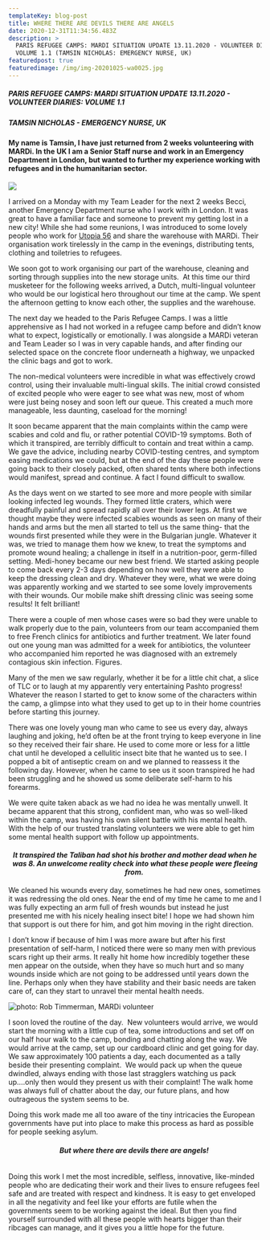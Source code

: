 ```yaml
---
templateKey: blog-post
title: WHERE THERE ARE DEVILS THERE ARE ANGELS
date: 2020-12-31T11:34:56.483Z
description: >
  PARIS REFUGEE CAMPS: MARDI SITUATION UPDATE 13.11.2020 - VOLUNTEER DIARIES:
  VOLUME 1.1 (TAMSIN NICHOLAS: EMERGENCY NURSE, UK)
featuredpost: true
featuredimage: /img/img-20201025-wa0025.jpg
---
```

##### PARIS REFUGEE CAMPS: MARDI SITUATION UPDATE 13.11.2020 - VOLUNTEER DIARIES: VOLUME 1.1

##### TAMSIN NICHOLAS - EMERGENCY NURSE, UK

#### My name is Tamsin, I have just returned from 2 weeks volunteering with MARDi. In the UK I am a Senior Staff nurse and work in an Emergency Department in London, but wanted to further my experience working with refugees and in the humanitarian sector.

![](/img/img-20201025-wa0025.jpg)

I arrived on a Monday with my Team Leader for the next 2 weeks Becci, another Emergency Department nurse who I work with in London. It was great to have a familiar face and someone to prevent my getting lost in a new city! While she had some reunions, I was introduced to some lovely people who work for [Utopia 56](http://www.utopia56.com/en/our-missions-in-paris) and share the warehouse with MARDi. Their organisation work tirelessly in the camp in the evenings, distributing tents, clothing and toiletries to refugees. 

We soon got to work organising our part of the warehouse, cleaning and sorting through supplies into the [](<>)new storage units.  At this time our third musketeer for the following weeks arrived, a Dutch, multi-lingual volunteer who would be our logistical hero throughout our time at the camp. We spent the afternoon getting to know each other, the supplies and the warehouse.

The next day we headed to the Paris Refugee Camps. I was a little apprehensive as I had not worked in a refugee camp before and didn’t know what to expect, logistically or emotionally. I was alongside a MARDi veteran and Team Leader so I was in very capable hands, and after finding our selected space on the concrete floor underneath a highway, we unpacked the clinic bags and got to work. 

The non-medical volunteers were incredible in what was effectively crowd control, using their invaluable multi-lingual skills. The initial crowd consisted of excited people who were eager to see what was new, most of whom were just being nosey and soon left our queue. This created a much more manageable, less daunting, caseload for the morning! 

It soon became apparent that the main complaints within the camp were scabies and cold and flu, or rather potential COVID-19 symptoms. Both of which it transpired, are terribly difficult to contain and treat within a camp. We gave the advice, including nearby COVID-testing centres, and symptom easing medications we could, but at the end of the day these people were going back to their closely packed, often shared tents where both infections would manifest, spread and continue. A fact I found difficult to swallow.

As the days went on we started to see more and more people with similar looking infected leg wounds. They formed little craters, which were dreadfully painful and spread rapidly all over their lower legs. At first we thought maybe they were infected scabies wounds as seen on many of their hands and arms but the men all started to tell us the same thing- that the wounds first presented while they were in the Bulgarian jungle. Whatever it was, we tried to manage them how we knew, to treat the symptoms and promote wound healing; a challenge in itself in a nutrition-poor, germ-filled setting. Medi-honey became our new best friend. We started asking people to come back every 2-3 days depending on how well they were able to keep the dressing clean and dry. Whatever they were, what we were doing was apparently working and we started to see some lovely improvements with their wounds. Our mobile make shift dressing clinic was seeing some results! It felt brilliant!

There were a couple of men whose cases were so bad they were unable to walk properly due to the pain, volunteers from our team accompanied them to free French clinics for antibiotics and further treatment. We later found out one young man was admitted for a week for antibiotics, the volunteer who accompanied him reported he was diagnosed with an extremely contagious skin infection. Figures. 

Many of the men we saw regularly, whether it be for a little chit chat, a slice of TLC or to laugh at my apparently very entertaining Pashto progress! Whatever the reason I started to get to know some of the characters within the camp, a glimpse into what they used to get up to in their home countries before starting this journey. 

There was one lovely young man who came to see us every day, always laughing and joking, he’d often be at the front trying to keep everyone in line so they received their fair share. He used to come more or less for a little chat until he developed a cellulitic insect bite that he wanted us to see. I popped a bit of antiseptic cream on and we planned to reassess it the following day. However, when he came to see us it soon transpired he had been struggling and he showed us some deliberate self-harm to his forearms. 

We were quite taken aback as we had no idea he was mentally unwell. It became apparent that this strong, confident man, who was so well-liked within the camp, was having his own silent battle with his mental health. With the help of our trusted translating volunteers we were able to get him some mental health support with follow up appointments.

#### <center> *It transpired the Taliban had shot his brother and mother dead when he was 8. An unwelcome reality check into what these people were fleeing from.* <center/>

We cleaned his wounds every day, sometimes he had new ones, sometimes it was redressing the old ones. Near the end of my time he came to me and I was fully expecting an arm full of fresh wounds but instead he just presented me with his nicely healing insect bite! I hope we had shown him that support is out there for him, and got him moving in the right direction.

I don’t know if because of him I was more aware but after his first presentation of self-harm, I noticed there were so many men with previous scars right up their arms. It really hit home how incredibly together these men appear on the outside, when they have so much hurt and so many wounds inside which are not going to be addressed until years down the line. Perhaps only when they have stability and their basic needs are taken care of, can they start to unravel their mental health needs. 

![photo: Rob Timmerman, MARDi volunteer](/img/image1-30.jpeg)

I soon loved the routine of the day.  New volunteers would arrive, we would start the morning with a little cup of tea, some introductions and set off on our half hour walk to the camp, bonding and chatting along the way. We would arrive at the camp, set up our cardboard clinic and get going for day. We saw approximately 100 patients a day, each documented as a tally beside their presenting complaint.  We would pack up when the queue dwindled, always ending with those last stragglers watching us pack up….only then would they present us with their complaint! The walk home was always full of chatter about the day, our future plans, and how outrageous the system seems to be.

Doing this work made me all too aware of the tiny intricacies the European governments have put into place to make this process as hard as possible for people seeking asylum.

#### <center> *But where there are devils there are angels!* <center/> 

Doing this work I met the most incredible, selfless, innovative, like-minded people who are dedicating their work and their lives to ensure refugees feel safe and are treated with respect and kindness. It is easy to get enveloped in all the negativity and feel like your efforts are futile when the governments seem to be working against the ideal. But then you find yourself surrounded with all these people with hearts bigger than their ribcages can manage, and it gives you a little hope for the future.